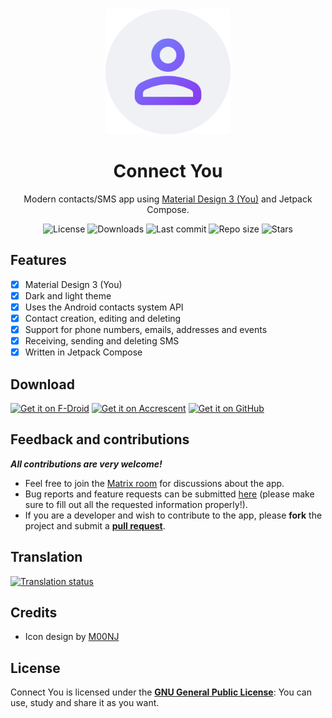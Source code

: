 <!-- ---------- Header ---------- -->
<div align="center">
  <img width="200" height="200"src="fastlane/metadata/android/en-US/images/icon.png">
  <h1>Connect You</h1>
<p>Modern contacts/SMS app using <a href="https://m3.material.io/">Material Design 3 (You)</a> and Jetpack Compose.</p>

<!-- ---------- Badges ---------- -->
  <div align="center">
    <img alt="License" src="https://img.shields.io/github/license/Bnyro/ConnectYou?color=c3e7ff&style=flat-square">
    <img alt="Downloads" src="https://img.shields.io/github/downloads/Bnyro/ConnectYou/total.svg?color=c3e7ff&style=flat-square">
    <img alt="Last commit" src="https://img.shields.io/github/last-commit/Bnyro/ConnectYou?color=c3e7ff&style=flat-square">
    <img alt="Repo size" src="https://img.shields.io/github/repo-size/Bnyro/ConnectYou?color=c3e7ff&style=flat-square">
    <img alt="Stars" src="https://img.shields.io/github/stars/Bnyro/ConnectYou?color=c3e7ff&style=flat-square">
    <br>
</div>
</div>

<!-- ---------- Description ---------- -->
## Features

- [x] Material Design 3 (You)
- [x] Dark and light theme
- [X] Uses the Android contacts system API
- [X] Contact creation, editing and deleting
- [X] Support for phone numbers, emails, addresses and events
- [X] Receiving, sending and deleting SMS
- [X] Written in Jetpack Compose 

<!-- ---------- Download ---------- -->
## Download

[<img src="https://fdroid.gitlab.io/artwork/badge/get-it-on.png" alt="Get it on F-Droid" height="80">](https://f-droid.org/packages/com.bnyro.contacts/)
[<img alt="Get it on Accrescent" src="https://accrescent.app/badges/get-it-on.png" height="80">](https://accrescent.app/app/com.bnyro.contacts)
[<img src="ghbadge.png" alt="Get it on GitHub" height="80">](https://github.com/bnyro/connectyou/releases)

<!-- ---------- Contribution ---------- -->
## Feedback and contributions
***All contributions are very welcome!***

* Feel free to join the [Matrix room](https://matrix.to/#/#you-apps:matrix.org) for discussions about the app.
* Bug reports and feature requests can be submitted [here](https://github.com/Bnyro/ConnectYou/issues) (please make sure to fill out all the requested information properly!).
* If you are a developer and wish to contribute to the app, please **fork** the project and submit a [**pull request**](https://help.github.com/articles/about-pull-requests/).

## Translation
<a href="https://hosted.weblate.org/projects/you-apps/connect-you/">
<img src="https://hosted.weblate.org/widgets/you-apps/-/connect-you/287x66-grey.png" alt="Translation status" />
</a>

## Credits
* Icon design by [M00NJ](https://github.com/M00NJ)

## License

Connect You is licensed under the [**GNU General Public License**](https://www.gnu.org/licenses/gpl.html): You can use, study and share it as you want.
